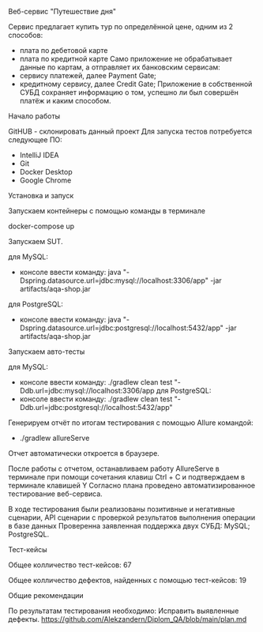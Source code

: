  Веб-сервис "Путешествие дня"

Сервис предлагает купить тур по определённой цене, одним из 2 способов:

 - плата по дебетовой карте
 - плата по кредитной карте Само приложение не обрабатывает данные по картам, а отправляет их банковским сервисам:
 - сервису платежей, далее Payment Gate;
 - кредитному сервису, далее Credit Gate;
Приложение в собственной СУБД сохраняет информацию о том, успешно ли был совершён платёж и каким способом.

 Начало работы

GitHUB - склонировать данный проект Для запуска тестов потребуется следующее ПО:

 - IntelliJ IDEA
 - Git
 - Docker Desktop
 - Google Chrome

 Установка и запуск

Запускаем контейнеры с помощью команды в терминале

docker-compose up

Запускаем SUT.

для MySQL:
 - консоле ввести команду: java "-Dspring.datasource.url=jdbc:mysql://localhost:3306/app" -jar artifacts/aqa-shop.jar

для PostgreSQL:
 - консоле ввести команду: java "-Dspring.datasource.url=jdbc:postgresql://localhost:5432/app" -jar artifacts/aqa-shop.jar

Запускаем авто-тесты

для MySQL:
 - консоле ввести команду: ./gradlew clean test "-Ddb.url=jdbc:mysql://localhost:3306/app
для PostgreSQL:
 - консоле ввести команду: ./gradlew clean test "-Ddb.url=jdbc:postgresql://localhost:5432/app"

Генерируем отчёт по итогам тестирования с помощью Allure командой:

 - ./gradlew allureServe

Отчет автоматически откроется в браузере.

После работы с отчетом, останавливаем работу АllureServe в терминале при помощи сочетания клавиш Ctrl + C и подтверждаем в терминале клавишей Y
Согласно плана проведено автоматизированное тестирование веб-сервиса.

В ходе тестирования были реализованы позитивные и негативные сценарии, API сценарии с проверкой результатов выполнения операции в базе данных
Проверенна заявленная поддержка двух СУБД:
 MySQL;
 PostgreSQL.

Тест-кейсы

Общее колличество тест-кейсов:
 67

Общее колличество дефектов, найденных с помощью тест-кейсов:
 19

Общие рекомендации

По результатам тестирования необходимо:
 Исправить выявленные дефекты.
https://github.com/Alekzandern/Diplom_QA/blob/main/plan.md

 
